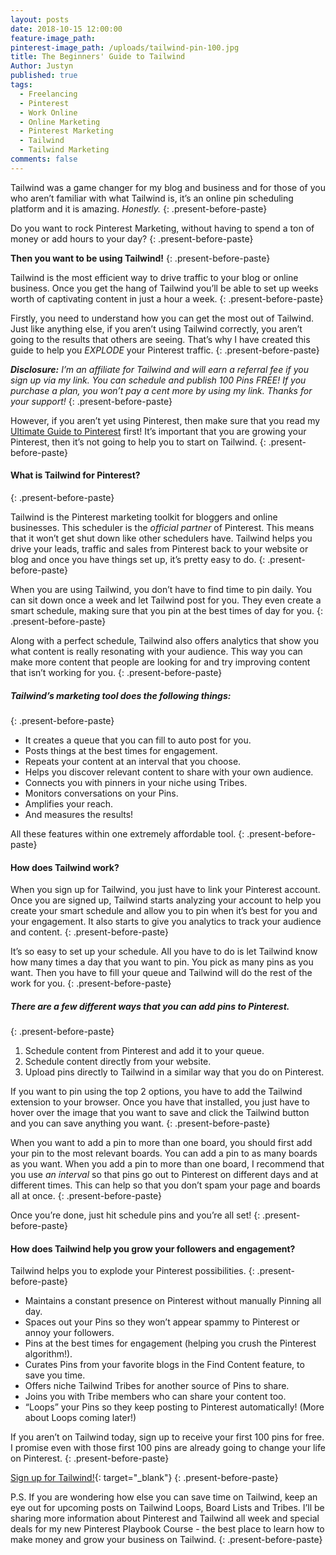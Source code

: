 ```yaml
---
layout: posts
date: 2018-10-15 12:00:00
feature-image_path:
pinterest-image_path: /uploads/tailwind-pin-100.jpg
title: The Beginners' Guide to Tailwind
Author: Justyn
published: true
tags:
  - Freelancing
  - Pinterest
  - Work Online
  - Online Marketing
  - Pinterest Marketing
  - Tailwind
  - Tailwind Marketing
comments: false
---
```


Tailwind was a game changer for my blog and business and for those of you who aren’t familiar with what Tailwind is, it’s an online pin scheduling platform and it is amazing. *Honestly.*
{: .present-before-paste}

Do you want to rock Pinterest Marketing, without having to spend a ton of money or add hours to your day?
{: .present-before-paste}

**Then you want to be using Tailwind!**
{: .present-before-paste}

Tailwind is the most efficient way to drive traffic to your blog or online business. Once you get the hang of Tailwind you’ll be able to set up weeks worth of captivating content in just a hour a week.
{: .present-before-paste}

Firstly, you need to understand how you can get the most out of Tailwind. Just like anything else, if you aren’t using Tailwind correctly, you aren’t going to the results that others are seeing. That’s why I have created this guide to help you *EXPLODE* your Pinterest traffic.
{: .present-before-paste}

***Disclosure:** I’m an affiliate for Tailwind and will earn a referral fee if you sign up via my link. You can schedule and publish 100 Pins FREE! If you purchase a plan, you won’t pay a cent more by using my link. Thanks for your support!*
{: .present-before-paste}

However, if you aren’t yet using Pinterest, then make sure that you read my [Ultimate Guide to Pinterest](/a-beginners-guide-to-pinterest/) first! It’s important that you are growing your Pinterest, then it’s not going to help you to start on Tailwind.
{: .present-before-paste}

#### What is Tailwind for Pinterest?
{: .present-before-paste}

Tailwind is the Pinterest marketing toolkit for bloggers and online businesses. This scheduler is the *official partner* of Pinterest. This means that it won’t get shut down like other schedulers have. Tailwind helps you drive your leads, traffic and sales from Pinterest back to your website or blog and once you have things set up, it’s pretty easy to do.
{: .present-before-paste}

When you are using Tailwind, you don’t have to find time to pin daily. You can sit down once a week and let Tailwind post for you. They even create a smart schedule, making sure that you pin at the best times of day for you.
{: .present-before-paste}

Along with a perfect schedule, Tailwind also offers analytics that show you what content is really resonating with your audience. This way you can make more content that people are looking for and try improving content that isn’t working for you.
{: .present-before-paste}

##### Tailwind’s marketing tool does the following things:
{: .present-before-paste}

* It creates a queue that you can fill to auto post for you.
* Posts things at the best times for engagement.
* Repeats your content at an interval that you choose.
* Helps you discover relevant content to share with your own audience.
* Connects you with pinners in your niche using Tribes.
* Monitors conversations on your Pins.
* Amplifies your reach.
* And measures the results!

All these features within one extremely affordable tool.
{: .present-before-paste}

#### How does Tailwind work?

When you sign up for Tailwind, you just have to link your Pinterest account. Once you are signed up, Tailwind starts analyzing your account to help you create your smart schedule and allow you to pin when it’s best for you and your engagement. It also starts to give you analytics to track your audience and content.
{: .present-before-paste}

It’s so easy to set up your schedule. All you have to do is let Tailwind know how many times a day that you want to pin. You pick as many pins as you want. Then you have to fill your queue and Tailwind will do the rest of the work for you.
{: .present-before-paste}

##### There are a few different ways that you can add pins to Pinterest.
{: .present-before-paste}

1. Schedule content from Pinterest and add it to your queue.
2. Schedule content directly from your website.
3. Upload pins directly to Tailwind in a similar way that you do on Pinterest.

If you want to pin using the top 2 options, you have to add the Tailwind extension to your browser. Once you have that installed, you just have to hover over the image that you want to save and click the Tailwind button and you can save anything you want.
{: .present-before-paste}

When you want to add a pin to more than one board, you should first add your pin to the most relevant boards. You can add a pin to as many boards as you want. When you add a pin to more than one board, I recommend that you use *an interval* so that pins go out to Pinterest on different days and at different times. This can help so that you don’t spam your page and boards all at once.
{: .present-before-paste}

Once you’re done, just hit schedule pins and you’re all set!
{: .present-before-paste}

#### How does Tailwind help you grow your followers and engagement?

Tailwind helps you to explode your Pinterest possibilities.
{: .present-before-paste}

* Maintains a constant presence on Pinterest without manually Pinning all day.
* Spaces out your Pins so they won’t appear spammy to Pinterest or annoy your followers.
* Pins at the best times for engagement (helping you crush the Pinterest algorithm!).
* Curates Pins from your favorite blogs in the Find Content feature, to save you time.
* Offers niche Tailwind Tribes for another source of Pins to share.
* Joins you with Tribe members who can share your content too.
* “Loops” your Pins so they keep posting to Pinterest automatically! (More about Loops coming later!)

If you aren’t on Tailwind today, sign up to receive your first 100 pins for free. I promise even with those first 100 pins are already going to change your life on Pinterest.
{: .present-before-paste}

[Sign up for Tailwind!](https://www.tailwindapp.com/i/justynjen){: target="_blank"}
{: .present-before-paste}

P.S. If you are wondering how else you can save time on Tailwind, keep an eye out for upcoming posts on Tailwind Loops, Board Lists and Tribes. I’ll be sharing more information about Pinterest and Tailwind all week and special deals for my new Pinterest Playbook Course - the best place to learn how to make money and grow your business on Tailwind.
{: .present-before-paste}
